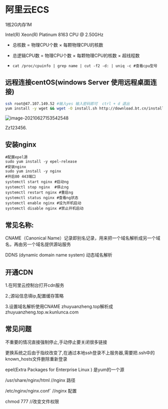 # 阿里云ECS

 1核2G内存1M

Intel(R) Xeon(R) Platinum 8163 CPU @ 2.50GHz

- 总核数 = 物理CPU个数 × 每颗物理CPU的核数

- 总逻辑CPU数 = 物理CPU个数 × 每颗物理CPU的核数 × 超线程数

- ```shell
  cat /proc/cpuinfo | grep name | cut -f2 -d: | uniq -c #查看cpu型号
  ```

  

## 远程连接centOS(windows Server 使用远程桌面连接)

```bash
ssh root@47.107.149.52 #输入yes 输入密码即可  ctrl + d 退出
yum install -y wget && wget -O install.sh http://download.bt.cn/install/install_6.0.sh && sh install.sh   #安装centOS宝塔7.6版本(注意要开启安全组端口)
```

![image-20210627153542548](https://gitee.com/zyzcode/gitee-pic/raw/master/image-20210627153542548.png)

Zz123456.

## 安装nginx

```shell
#配置epel源
sudo yum install -y epel-release
#安装nginx
sudo yum install -y nginx
#开启80 443端口
systemctl start nginx #启动ng
systemctl stop nginx  #停止ng
systemctl restart nginx #重启ng
systemctl status nginx #查看ng状态
systemctl enable nginx #设为开机启动
systemctl disable nginx #禁止开机启动
```

## 常见名称:

CNAME（Canonical Name）记录即别名记录，用来把一个域名解析成另一个域名，再由另一个域名提供源站服务

DDNS (dynamic domain name system) 动态域名解析





## 开通CDN

1.在阿里云控制台打开cdn服务

2.;源站信息填ip,配置缓存策略

3.设置域名解析使用CNAME   zhuyuanzheng.top解析成zhuyuanzheng.top.w.kunlunca.com

## 常见问题

不重要的情况直接强制停止,手动停止要关闭很多链接

更换系统之后由于指纹改变了,在通过本地ssh登录不上服务器,需要把.ssh中的known_hosts文件删除重新登录

epel(Extra Packages for Enterprise Linux ) 是yum的一个源

/usr/share/nginx/html   //nginx 路径

 /etc/nginx/nginx.conf`  //nginx 配置

chmod 777  //改变文件权限
